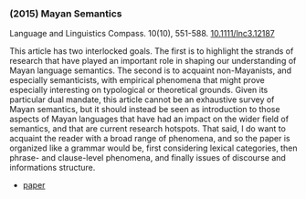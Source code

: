 ### (2015) Mayan Semantics ###

Language and Linguistics Compass. 10(10), 551-588. [10.1111/lnc3.12187](http://dx.doi.org/10.1111/lnc3.12187)

This article has two interlocked goals. The first is to highlight the strands of research that have played an important role in shaping our understanding of Mayan language semantics. The second is to acquaint non-Mayanists, and especially semanticists, with empirical phenomena that might prove especially interesting on typological or theoretical grounds. Given its particular dual mandate, this article cannot be an exhaustive survey of Mayan semantics, but it should instead be seen as introduction to those aspects of Mayan languages that have had an impact on the wider field of semantics, and that are current research hotspots. That said, I do want to acquaint the reader with a broad range of phenomena, and so the paper is organized like a grammar would be, first considering lexical categories, then phrase- and clause-level phenomena, and finally issues of discourse and informations structure.

+ [paper](/resources/papers/mayansem.pdf)
